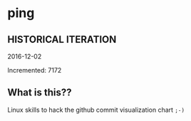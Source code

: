 # ping

## HISTORICAL ITERATION
2016-12-02

Incremented: 7172

## What is this?? 
Linux skills to hack the github commit visualization chart `;-)`
